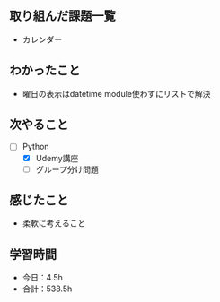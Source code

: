 ## 取り組んだ課題一覧

- カレンダー  

## わかったこと
- 曜日の表示はdatetime module使わずにリストで解決

## 次やること

- [ ] Python
    - [x] Udemy講座
    - [ ] グループ分け問題

## 感じたこと
- 柔軟に考えること

## 学習時間

- 今日：4.5h
- 合計：538.5h